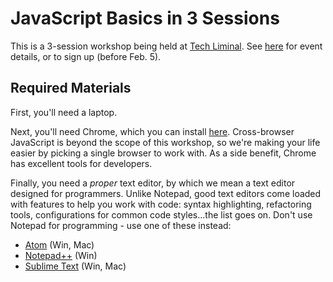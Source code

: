 # JavaScript Basics in 3 Sessions

This is a 3-session workshop being held at [Tech Liminal][tech-liminal].  See
[here][js-workshop-signup] for event details, or to sign up (before Feb. 5).

## Required Materials

First, you'll need a laptop.

Next, you'll need Chrome, which you can install [here][chrome-download].
Cross-browser JavaScript is beyond the scope of this workshop, so we're
making your life easier by picking a single browser to work with.  As a
side benefit, Chrome has excellent tools for developers.

Finally, you need a *proper* text editor, by which we mean a text editor
designed for programmers.  Unlike Notepad, good text editors come loaded with
features to help you work with code: syntax highlighting, refactoring tools,
configurations for common code styles...the list goes on.  Don't use Notepad
for programming - use one of these instead:

- [Atom][editor-atom] (Win, Mac)
- [Notepad++][editor-notepad-pp] (Win)
- [Sublime Text][editor-sublime-text] (Win, Mac)

[tech-liminal]: http://techliminal.com/
[js-workshop-signup]: http://techliminal.com/event/javascript-basics-3-sessions/2015-02-05/
[chrome-download]: https://www.google.com/chrome/browser/desktop/index.html

[editor-atom]: https://atom.io/ 
[editor-notepad-pp]: http://notepad-plus-plus.org/
[editor-sublime-text]: http://www.sublimetext.com/
